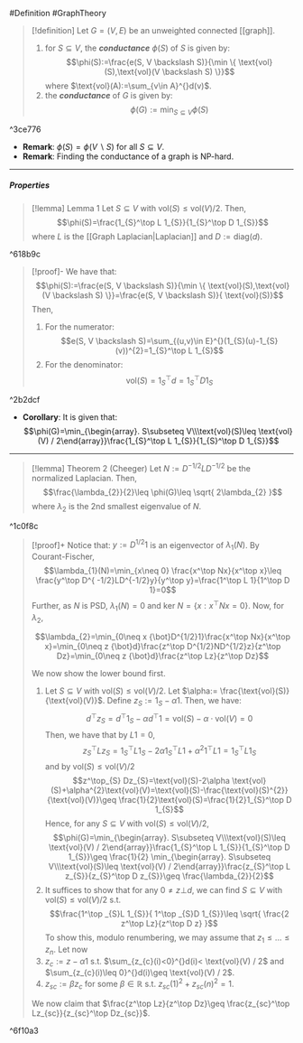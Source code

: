 #Definition #GraphTheory 

> [!definition]
> Let $G=(V,E)$ be an unweighted connected [[graph]]. 
> 1. for $S\subseteq V$, the ***conductance*** $\phi(S)$ of $S$ is given by: $$\phi(S):=\frac{e(S, V \backslash S)}{\min \{ \text{vol}(S),\text{vol}(V \backslash S) \}}$$where $\text{vol}(A):=\sum_{v\in A}^{}d(v)$. 
> 2. the ***conductance*** of $G$ is given by: $$\phi(G):=\min _{S\subseteq V}\phi(S)$$

^3ce776

- **Remark**: $\phi(S)=\phi(V \backslash S)$ for all $S\subseteq V$. 
- **Remark**: Finding the conductance of a graph is NP-hard.
---
##### Properties
> [!lemma] Lemma 1
> Let $S\subseteq V$ with $\text{vol}(S)\leq \text{vol}(V) / 2$. Then, $$\phi(S)=\frac{1_{S}^\top L 1_{S}}{1_{S}^\top D 1_{S}}$$ where $L$ is the [[Graph Laplacian|Laplacian]] and $D:=\text{diag}(d)$. 

^618b9c

> [!proof]-
> We have that: $$\phi(S):=\frac{e(S, V \backslash S)}{\min \{ \text{vol}(S),\text{vol}(V \backslash S) \}}=\frac{e(S, V \backslash S)}{ \text{vol}(S)}$$Then,
> 1. For the numerator: $$e(S, V \backslash S)=\sum_{(u,v)\in E}^{}(1_{S}(u)-1_{S}(v))^{2}=1_{S}^\top L 1_{S}$$
> 2. For the denominator: $$\text{vol}(S)=1^\top_{S}d=1_{S}^\top D 1_{S}$$

^2b2dcf

- **Corollary**: It is given that:$$\phi(G)=\min_{\begin{array}. S\subseteq V\\\text{vol}(S)\leq \text{vol}(V) / 2\end{array}}\frac{1_{S}^\top L 1_{S}}{1_{S}^\top D 1_{S}}$$
---
> [!lemma] Theorem 2 (Cheeger)
>  Let $N:=D^{-1/2}LD^{-1/2}$ be the normalized Laplacian. Then, 
>  $$\frac{\lambda_{2}}{2}\leq \phi(G)\leq \sqrt{ 2\lambda_{2} }$$where $\lambda_{2}$ is the 2nd smallest eigenvalue of $N$. 

^1c0f8c

> [!proof]+
> Notice that: $y:=D^{1/2}1$ is an eigenvector of $\lambda_{1}(N)$. By Courant-Fischer, $$\lambda_{1}(N)=\min_{x\neq 0} \frac{x^\top Nx}{x^\top x}\leq \frac{y^\top D^{ -1/2}LD^{-1/2}y}{y^\top y}=\frac{1^\top L 1}{1^\top D 1}=0$$Further, as $N$ is PSD, $\lambda_{1}(N)=0$ and $\text{ker } N=\{ x: x^\top Nx = 0 \}$. Now, for $\lambda_{2}$, 
> 
> $$\lambda_{2}=\min_{0\neq x {\bot}D^{1/2}1}\frac{x^\top Nx}{x^\top x}=\min_{0\neq z {\bot}d}\frac{z^\top D^{1/2}ND^{1/2}z}{z^\top Dz}=\min_{0\neq z {\bot}d}\frac{z^\top Lz}{z^\top Dz}$$
> 
> We now show the lower bound first.
> 1. Let $S\subseteq V$ with $\text{vol}(S) \leq \text{vol}(V) / 2$. Let $\alpha:= \frac{\text{vol}(S)}{\text{vol}(V)}$. Define $z_{S}:=1_{S}-\alpha 1$. Then, we have: $$d^\top z_{S}=d^\top 1_{S}-\alpha d^\top 1=\text{vol}(S)-\alpha \cdot  \text{vol}(V)=0$$Then, we have that by $L 1 = 0$,  $$z_{S}^\top L z_{S}=1_{S}^\top L 1_{S}- 2\alpha 1_{S}^\top L 1+\alpha^{2} 1^\top L 1=1_{S}^\top L 1_{S}$$and by $\text{vol}(S)\leq \text{vol}(V) / 2$$$z^\top_{S} Dz_{S}=\text{vol}(S)-2\alpha \text{vol}(S)+\alpha^{2}\text{vol}(V)=\text{vol}(S)-\frac{\text{vol}(S)^{2}}{\text{vol}(V)}\geq \frac{1}{2}\text{vol}(S)=\frac{1}{2}1_{S}^\top D 1_{S}$$Hence, for any $S\subseteq V$ with $\text{vol}(S)\leq \text{vol}(V) / 2$, $$\phi(G)=\min_{\begin{array}. S\subseteq V\\\text{vol}(S)\leq \text{vol}(V) / 2\end{array}}\frac{1_{S}^\top L 1_{S}}{1_{S}^\top D 1_{S}}\geq \frac{1}{2} \min_{\begin{array}. S\subseteq V\\\text{vol}(S)\leq \text{vol}(V) / 2\end{array}}\frac{z_{S}^\top L z_{S}}{z_{S}^\top D z_{S}}\geq \frac{\lambda_{2}}{2}$$
> 2. It suffices to show that for any $0\neq z {\bot} d$, we can find $S\subseteq V$ with $\text{vol}(S)\leq \text{vol}(V) / 2$ s.t. $$\frac{1^\top _{S}L 1_{S}}{ 1^\top _{S}D 1_{S}}\leq \sqrt{ \frac{2 z^\top Lz}{z^\top D z} }$$To show this, modulo renumbering, we may assume that $z_{1}\leq\dots\leq z_{n}$. Let now 
> 	1. $z_{c}:=z-\alpha 1$ s.t. $\sum_{z_{c}(i)<0}^{}d(i)< \text{vol}(V) / 2$ and $\sum_{z_{c}(i)\leq 0}^{}d(i)\geq \text{vol}(V) / 2$. 
> 	2. $z_{sc}:=\beta z_{c}$ for some $\beta\in \mathbb{R}$ s.t. $z_{sc}(1)^{2}+z_{sc}(n)^{2}=1$. 
> 	
> 	We now claim that $\frac{z^\top Lz}{z^\top Dz}\geq \frac{z_{sc}^\top Lz_{sc}}{z_{sc}^\top Dz_{sc}}$. 

^6f10a3

